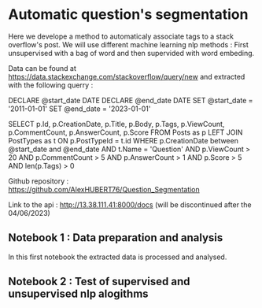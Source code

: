 # Automatic question's segmentation 


Here we develope a method to automaticaly associate tags to a stack overflow's post. We will use different machine learning nlp methods : First unsupervised with a bag of word and then supervided with word embeding. 

Data can be found at https://data.stackexchange.com/stackoverflow/query/new and extracted with the following querry :

DECLARE @start_date DATE
DECLARE @end_date DATE
SET @start_date = '2011-01-01'
SET @end_date = '2023-01-01'

SELECT p.Id, p.CreationDate, p.Title, p.Body, p.Tags,
p.ViewCount, p.CommentCount, p.AnswerCount, p.Score 
FROM Posts as p
LEFT JOIN PostTypes as t ON p.PostTypeId = t.id
WHERE p.CreationDate between @start_date and @end_date
AND t.Name = 'Question'
AND p.ViewCount > 20
AND p.CommentCount > 5
AND p.AnswerCount > 1
AND p.Score > 5
AND len(p.Tags) > 0



Github repository : https://github.com/AlexHUBERT76/Question_Segmentation

Link to the api : http://13.38.111.41:8000/docs  (will be discontinued after the 04/06/2023)


## Notebook 1 : Data preparation and analysis

In this first notebook the extracted data is processed and analysed.


## Notebook 2 : Test of supervised and unsupervised nlp alogithms
